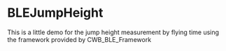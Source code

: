 # BLEJumpHeight

This is a little demo for the jump height measurement by flying time using the framework provided by CWB_BLE_Framework

